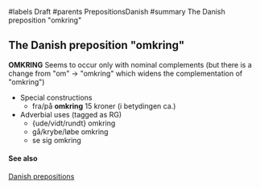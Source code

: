 ﻿#labels Draft
#parents PrepositionsDanish
#summary The Danish preposition "omkring"


## The Danish preposition "omkring" ##

**OMKRING** Seems to occur only with nominal complements (but there is a change from "om" -&gt; "omkring" which widens the complementation of "omkring")

  * Special constructions
    * fra/på **omkring** 15 kroner (i betydingen ca.)
  * Adverbial uses (tagged as RG)
    * {ude/vidt/rundt} omkring
    * gå/krybe/løbe omkring
    * se sig omkring


#### See also ####


[Danish prepositions](PrepositionsDanish.md)
